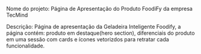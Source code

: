 Nome do projeto: Página de Apresentação do Produto FoodiFy da empresa TecMind

Descrição: Página de apresentação da Geladeira Inteligente Foodify, a página contém:
produto em destaque(hero section), diferenciais do produto em uma sessão com cards e
ícones vetorizdos para retratar cada funcionalidade.

